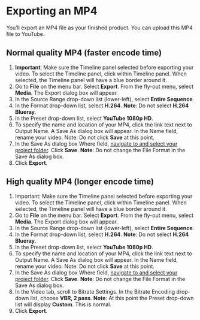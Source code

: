 # Exporting an MP4

You’ll export an MP4 file as your finished product. You can upload this MP4 file to YouTube.

## Normal quality MP4 (faster encode time)

1. **Important**: Make sure the Timeline panel selected before exporting your video. To select the Timeline panel, click within Timeline panel. When selected, the Timeline panel will have a blue border around it.&#x20;
2. Go to **File** on the menu bar. Select **Export**. From the fly-out menu, select **Media**. The Export dialog box will appear.
3. In the Source Range drop-down list (lower-left), select **Entire Sequence**.
4. In the Format drop-down list, select **H.264**. **Note**: Do not select **H.264 Blueray**.
5. In the Preset drop-down list, select **YouTube 1080p HD**. &#x20;
6. To specify the name and location of your MP4, click the link text next to Output Name. A Save As dialog box will appear. In the Name field, rename your video. Note: Do not click **Save** at this point.
7. In the Save As dialog box Where field, [navigate to and select your project folder](https://jjloomis.gitbooks.io/file-and-folder-management/content/navigating-folder-tree.html). Click **Save**. **Note**: Do not change the File Format in the Save As dialog box.
8. Click **Export**.

## High quality MP4 (longer encode time)

1. Important: Make sure the Timeline panel selected before exporting your video. To select the Timeline panel, click within Timeline panel. When selected, the Timeline panel will have a blue border around it.&#x20;
2. Go to **File** on the menu bar. Select **Export**. From the fly-out menu, select **Media**. The Export dialog box will appear.
3. In the Source Range drop-down list (lower-left), select **Entire Sequence**.
4. In the Format drop-down list, select **H.264**. **Note**: Do not select **H.264 Blueray**.
5. In the Preset drop-down list, select **YouTube 1080p HD**. &#x20;
6. To specify the name and location of your MP4, click the link text next to Output Name. A Save As dialog box will appear. In the Name field, rename your video. Note: Do not click **Save** at this point.
7. In the Save As dialog box Where field, [navigate to and select your project folder](https://jjloomis.gitbooks.io/file-and-folder-management/content/navigating-folder-tree.html). Click **Save**. **Note**: Do not change the File Format in the Save As dialog box.
8. In the Video tab, scroll to Bitrate Settings. In the Bitrate Encoding drop-down list, choose **VBR, 2 pass**. **Note**: At this point the Preset drop-down list will display **Custom**. This is normal.
9. Click **Export**.
